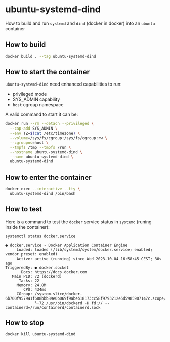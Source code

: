 # ubuntu-systemd-dind

How to build and run `systemd` and `dind` (docker in docker) into an `ubuntu` container

## How to build

```bash
docker build . --tag ubuntu-systemd-dind
```

## How to start the container

`ubuntu-systemd-dind` need enhanced capabilities to run:
- privileged mode
- SYS_ADMIN capability
- `host` cgroup namespace

A valid command to start it can be:

```bash
docker run --rm --detach --privileged \
  --cap-add SYS_ADMIN \
  --env TZ=$(cat /etc/timezone) \
  --volume=/sys/fs/cgroup:/sys/fs/cgroup:rw \
  --cgroupns=host \
  --tmpfs /tmp --tmpfs /run \
  --hostname ubuntu-systemd-dind \
  --name ubuntu-systemd-dind \
  ubuntu-systemd-dind
```

## How to enter the container

```bash
docker exec --interactive --tty \
  ubuntu-systemd-dind /bin/bash
```

## How to test

Here is a command to test the `docker` service status in `systemd` (runing inside the container):

```bash
systemctl status docker.service 
```

```log
● docker.service - Docker Application Container Engine
     Loaded: loaded (/lib/systemd/system/docker.service; enabled; vendor preset: enabled)
     Active: active (running) since Wed 2023-10-04 16:58:45 CEST; 30s ago
TriggeredBy: ● docker.socket
       Docs: https://docs.docker.com
   Main PID: 72 (dockerd)
      Tasks: 22
     Memory: 24.8M
        CPU: 434ms
     CGroup: /system.slice/docker-6b700f957941f688bbb89e0b069f9abeb18173cc58f9793212e5d5985907147c.scope/system.slice/docker.service
             └─72 /usr/bin/dockerd -H fd:// --containerd=/run/containerd/containerd.sock
```
## How to stop

```bash
docker kill ubuntu-systemd-dind
```

